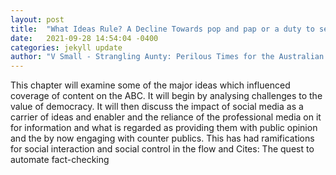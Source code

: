 ```yaml
---
layout: post
title:  "What Ideas Rule? A Decline Towards pop and pap or a duty to serve?"
date:   2021-09-28 14:54:04 -0400
categories: jekyll update
author: "V Small - Strangling Aunty: Perilous Times for the Australian , 2021"
---
```

This chapter will examine some of the major ideas which influenced coverage of content on the ABC. It will begin by analysing challenges to the value of democracy. It will then discuss the impact of social media as a carrier of ideas and enabler and the reliance of the professional media on it for information and what is regarded as providing them with public opinion and the by now engaging with counter publics. This has had ramifications for social interaction and social control in the flow and Cites: The quest to automate fact-checking